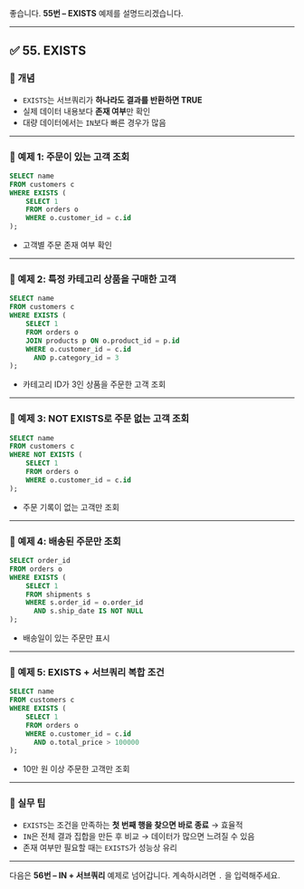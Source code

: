 좋습니다.
**55번 – EXISTS** 예제를 설명드리겠습니다.

---

## ✅ 55. EXISTS

### 📌 개념

* `EXISTS`는 서브쿼리가 **하나라도 결과를 반환하면 TRUE**
* 실제 데이터 내용보다 **존재 여부**만 확인
* 대량 데이터에서는 `IN`보다 빠른 경우가 많음

---

### 📄 예제 1: 주문이 있는 고객 조회

```sql
SELECT name
FROM customers c
WHERE EXISTS (
    SELECT 1
    FROM orders o
    WHERE o.customer_id = c.id
);
```

* 고객별 주문 존재 여부 확인

---

### 📄 예제 2: 특정 카테고리 상품을 구매한 고객

```sql
SELECT name
FROM customers c
WHERE EXISTS (
    SELECT 1
    FROM orders o
    JOIN products p ON o.product_id = p.id
    WHERE o.customer_id = c.id
      AND p.category_id = 3
);
```

* 카테고리 ID가 3인 상품을 주문한 고객 조회

---

### 📄 예제 3: NOT EXISTS로 주문 없는 고객 조회

```sql
SELECT name
FROM customers c
WHERE NOT EXISTS (
    SELECT 1
    FROM orders o
    WHERE o.customer_id = c.id
);
```

* 주문 기록이 없는 고객만 조회

---

### 📄 예제 4: 배송된 주문만 조회

```sql
SELECT order_id
FROM orders o
WHERE EXISTS (
    SELECT 1
    FROM shipments s
    WHERE s.order_id = o.order_id
      AND s.ship_date IS NOT NULL
);
```

* 배송일이 있는 주문만 표시

---

### 📄 예제 5: EXISTS + 서브쿼리 복합 조건

```sql
SELECT name
FROM customers c
WHERE EXISTS (
    SELECT 1
    FROM orders o
    WHERE o.customer_id = c.id
      AND o.total_price > 100000
);
```

* 10만 원 이상 주문한 고객만 조회

---

### 🧠 실무 팁

* `EXISTS`는 조건을 만족하는 **첫 번째 행을 찾으면 바로 종료** → 효율적
* `IN`은 전체 결과 집합을 만든 후 비교 → 데이터가 많으면 느려질 수 있음
* 존재 여부만 필요할 때는 `EXISTS`가 성능상 유리

---

다음은 **56번 – IN + 서브쿼리** 예제로 넘어갑니다.
계속하시려면 `.` 을 입력해주세요.
